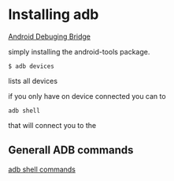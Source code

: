 # Installing adb

[Android Debuging Bridge](https://wiki.archlinux.org/title/Android_Debug_Bridge)

simply installing the android-tools package. 

```shell
$ adb devices
```
lists all devices 

if you only have on device connected you can to 
```shell
adb shell
```

that will connect you to the 
## Generall ADB commands
[adb shell commands](https://adbshell.com/)
